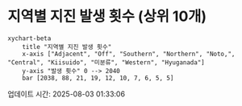# 지역별 지진 발생 횟수 (상위 10개)

```mermaid
xychart-beta
    title "지역별 지진 발생 횟수"
    x-axis ["Adjacent", "Off", "Southern", "Northern", "Noto,", "Central", "Kiisuido", "미분류", "Western", "Hyuganada"]
    y-axis "발생 횟수" 0 --> 2040
    bar [2038, 88, 21, 19, 12, 10, 7, 6, 5, 5]
```

업데이트 시간: 2025-08-03 01:33:06
